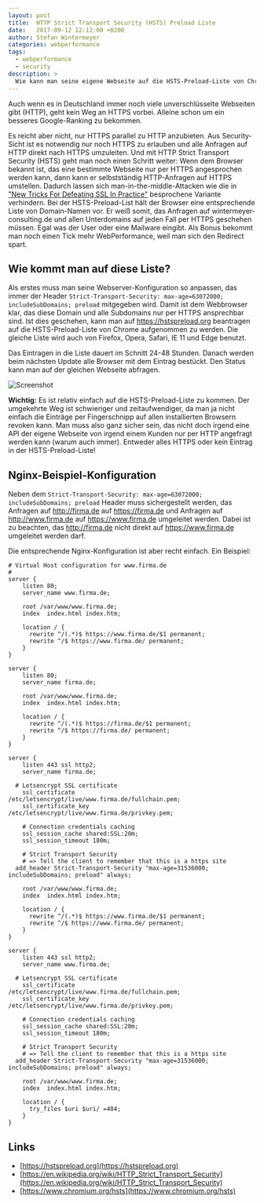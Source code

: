 ```yaml
---
layout: post
title:  HTTP Strict Transport Security (HSTS) Preload Liste
date:   2017-09-12 12:12:00 +0200
author: Stefan Wintermeyer
categories: webperformance
tags:
  - webperformance
  - security
description: >
  Wie kann man seine eigene Webseite auf die HSTS-Preload-Liste von Chrome, Firefox, Opera, Safari, IE 11 und Edge bekommen? Eine Schritt für Schritt Anleitung.
---
```

Auch wenn es in Deutschland immer noch viele unverschlüsselte Webseiten gibt (HTTP), geht kein Weg an HTTPS vorbei. Alleine schon um ein besseres Google-Ranking zu bekommen.

Es reicht aber nicht, nur HTTPS parallel zu HTTP anzubieten. Aus
Security-Sicht ist es notwendig nur noch HTTPS zu erlauben und alle Anfragen auf HTTP direkt nach HTTPS umzuleiten. Und mit HTTP Strict Transport Security (HSTS) geht man noch einen Schritt weiter: Wenn dem Browser bekannt ist, das eine bestimmte Webseite nur per HTTPS angesprochen werden kann, dann kann er selbstständig HTTP-Anfragen auf HTTPS umstellen. Dadurch lassen sich man-in-the-middle-Attacken wie die in ["New Tricks For Defeating SSL In Practice"](https://en.wikipedia.org/wiki/HTTP_Strict_Transport_Security#cite_note-14) besprochene Variante verhindern. Bei der HSTS-Preload-List hält der Browser eine entsprechende Liste von Domain-Namen vor. Er weiß somit, das Anfragen auf wintermeyer-consulting.de und allen Unterdomains auf jeden Fall per HTTPS geschehen müssen. Egal was der User oder eine Mailware eingibt. Als Bonus bekommt man noch einen Tick mehr WebPerformance, weil man sich den Redirect spart.

## Wie kommt man auf diese Liste?

Als erstes muss man seine Webserver-Konfiguration so anpassen, das immer der Header `Strict-Transport-Security: max-age=63072000; includeSubDomains; preload` mitgegeben wird. Damit ist dem Webbrowser klar, das diese Domain und alle Subdomains nur per HTTPS ansprechbar sind. Ist dies geschehen, kann man auf  https://hstspreload.org beantragen auf die HSTS-Preload-Liste von Chrome aufgenommen zu werden. Die gleiche Liste wird auch von  Firefox, Opera, Safari, IE 11 und Edge benutzt.

Das Eintragen in die Liste dauert im Schnitt 24-48 Stunden. Danach werden beim nächsten Update alle Browser mit dem Eintrag bestückt. Den Status kann man auf der gleichen Webseite abfragen.

![Screenshot](/assets/2017/09/12/hstspreload-screenshot.png "HSTS-Preload-Seite Screenshot")

**Wichtig:** Es ist relativ einfach auf die HSTS-Preload-Liste zu kommen. Der umgekehrte Weg ist schwieriger und zeitaufwendiger, da man ja nicht einfach die Einträge per Fingerschnipp auf allen installierten Browsern revoken kann. Man muss also ganz sicher sein, das nicht doch irgend eine API der eigene Webseite von irgend einem Kunden nur per HTTP angefragt werden kann (warum auch immer). Entweder alles HTTPS oder kein Eintrag in der HSTS-Preload-Liste!

## Nginx-Beispiel-Konfiguration

Neben dem `Strict-Transport-Security: max-age=63072000; includeSubDomains; preload` Header muss sichergestellt werden, das Anfragen auf http://firma.de auf https://firma.de und Anfragen auf http://www.firma.de auf https://www.firma.de umgeleitet werden. Dabei ist zu beachten, das http://firma.de nicht direkt auf https://www.firma.de umgeleitet werden darf.

Die entsprechende Nginx-Konfiguration ist aber recht einfach. Ein Beispiel:

```
# Virtual Host configuration for www.firma.de
#
server {
	listen 80;
	server_name www.firma.de;

	root /var/www/www.firma.de;
	index  index.html index.htm;

	location / {
	  rewrite ^/(.*)$ https://www.firma.de/$1 permanent;
	  rewrite ^/$ https://www.firma.de/ permanent;
	}
}

server {
	listen 80;
	server_name firma.de;

	root /var/www/www.firma.de;
	index  index.html index.htm;

	location / {
	  rewrite ^/(.*)$ https://firma.de/$1 permanent;
	  rewrite ^/$ https://firma.de/ permanent;
	}
}

server {
	listen 443 ssl http2;
	server_name firma.de;

  # Letsencrypt SSL certificate
	ssl_certificate     /etc/letsencrypt/live/www.firma.de/fullchain.pem;
	ssl_certificate_key /etc/letsencrypt/live/www.firma.de/privkey.pem;

	# Connection credentials caching
	ssl_session_cache shared:SSL:20m;
	ssl_session_timeout 180m;

	# Strict Transport Security
	# => Tell the client to remember that this is a https site
  add_header Strict-Transport-Security "max-age=31536000; includeSubDomains; preload" always;

	root /var/www/www.firma.de;
	index  index.html index.htm;

	location / {
	  rewrite ^/(.*)$ https://www.firma.de/$1 permanent;
	  rewrite ^/$ https://www.firma.de/ permanent;
	}
}

server {
	listen 443 ssl http2;
	server_name www.firma.de;

  # Letsencrypt SSL certificate
	ssl_certificate     /etc/letsencrypt/live/www.firma.de/fullchain.pem;
	ssl_certificate_key /etc/letsencrypt/live/www.firma.de/privkey.pem;

	# Connection credentials caching
	ssl_session_cache shared:SSL:20m;
	ssl_session_timeout 180m;

	# Strict Transport Security
	# => Tell the client to remember that this is a https site
  add_header Strict-Transport-Security "max-age=31536000; includeSubDomains; preload" always;

	root /var/www/www.firma.de;
	index  index.html index.htm;

	location / {
	  try_files $uri $uri/ =404;
	}
}
```

## Links

- [https://hstspreload.org](https://hstspreload.org)
- [https://en.wikipedia.org/wiki/HTTP_Strict_Transport_Security](https://en.wikipedia.org/wiki/HTTP_Strict_Transport_Security)
- [https://www.chromium.org/hsts](https://www.chromium.org/hsts)
